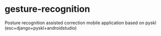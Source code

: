 # gesture-recognition
Posture recognition assisted correction mobile application based on pyskl (esc+django+pyskl+androidstudio)
